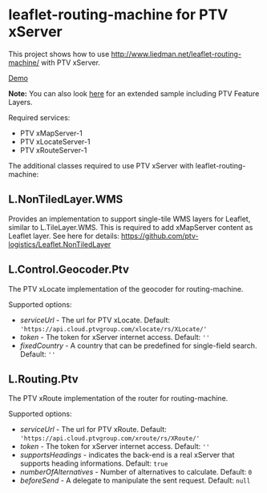 # leaflet-routing-machine for PTV xServer
This project shows how to use http://www.liedman.net/leaflet-routing-machine/ with PTV xServer.

[Demo](https://ptv-logistics.github.io/xserverjs/premium-samples/lrm-xserver/xserver-1/)

**Note:** You can also look [here](https://github.com/ptv-logistics/fl-labs/) for an extended sample including PTV Feature Layers.

Required services:

* PTV xMapServer-1
* PTV xLocateServer-1
* PTV xRouteServer-1

The additional classes required to use PTV xServer with leaflet-routing-machine:

## L.NonTiledLayer.WMS
Provides an implementation to support single-tile WMS layers for Leaflet, similar to L.TileLayer.WMS. This is required to add xMapServer content as Leaflet layer. See here for details: https://github.com/ptv-logistics/Leaflet.NonTiledLayer

## L.Control.Geocoder.Ptv
The PTV xLocate implementation of the geocoder for routing-machine.

Supported options:
* *serviceUrl* - The url for PTV xLocate. Default: ```'https://api.cloud.ptvgroup.com/xlocate/rs/XLocate/'```
* *token* - The token for xServer internet access. Default: ```''```
* *fixedCountry* - A country that can be predefined for single-field search. Default: ```''```

## L.Routing.Ptv
The PTV xRoute implementation of the router for routing-machine.

Supported options:
* *serviceUrl* - The url for PTV xRoute. Default: ```'https://api.cloud.ptvgroup.com/xroute/rs/XRoute/'```
* *token* - The token for xServer internet access. Default: ```''```
* *supportsHeadings* - indicates the back-end is a real xServer that supports heading informations. Default: ```true```
* *numberOfAlternatives* - Number of alternatives to calculate. Default: ```0```
* *beforeSend* - A delegate to manipulate the sent request. Default: ```null```
